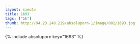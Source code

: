```yaml
--- 
layout: sieutv
title: 1693
tags: ["1k"]
thumb: http://94.23.248.219/absoluporn-1/image/002/1693.jpg
---
```

{% include absoluporn key="1693" %} 
